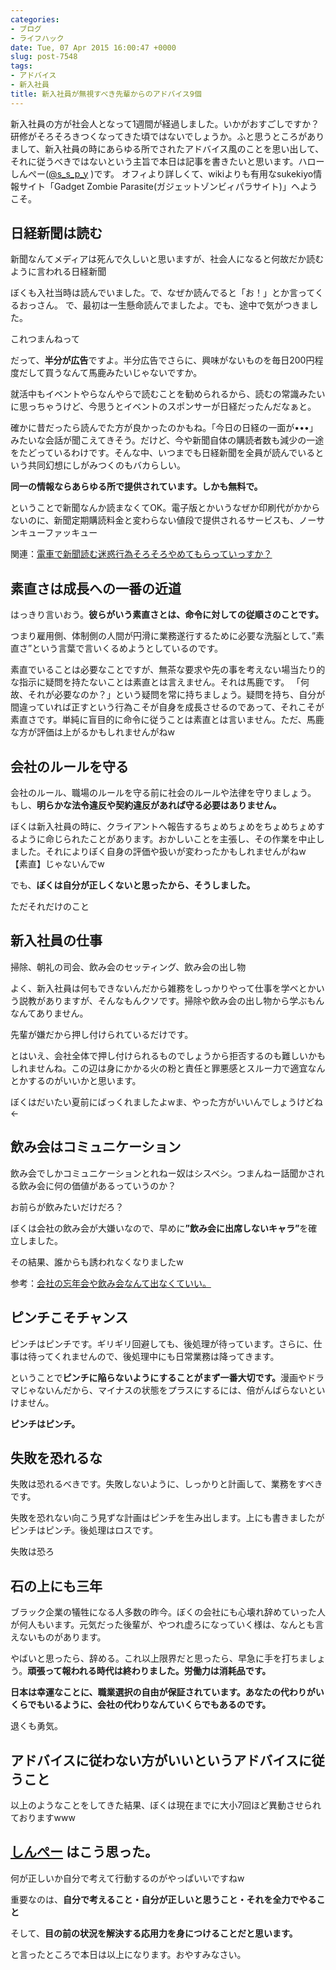 ```yaml
---
categories:
- ブログ
- ライフハック
date: Tue, 07 Apr 2015 16:00:47 +0000
slug: post-7548
tags:
- アドバイス
- 新入社員
title: 新入社員が無視すべき先輩からのアドバイス9個
---
```


新入社員の方が社会人となって1週間が経過しました。いかがおすごしですか？研修がそろそろきつくなってきた頃ではないでしょうか。ふと思うところがありまして、新入社員の時にあらゆる所でされたアドバイス風のことを思い出して、それに従うべきではないという主旨で本日は記事を書きたいと思います。<!--more-->ハローしんぺー(<a href="https://twitter.com/s_s_p_y" target="_blank">@s_s_p_y</a> )です。
オフィより詳しくて、wikiよりも有用なsukekiyo情報サイト「Gadget Zombie Parasite(ガジェットゾンビィパラサイト)」へようこそ。

<h2>日経新聞は読む</h2>

新聞なんてメディアは死んで久しいと思いますが、社会人になると何故だか読むように言われる日経新聞

ぼくも入社当時は読んでいました。で、なぜか読んでると「お！」とか言ってくるおっさん。
で、最初は一生懸命読んでましたよ。でも、途中で気がつきました。

これつまんねって

だって、<strong>半分が広告</strong>ですよ。半分広告でさらに、興味がないものを毎日200円程度だして買うなんて馬鹿みたいじゃないですか。

就活中もイベントやらなんやらで読むことを勧められるから、読むの常識みたいに思っちゃうけど、今思うとイベントのスポンサーが日経だったんだなぁと。

確かに昔だったら読んでた方が良かったのかもね。「今日の日経の一面が•••」みたいな会話が聞こえてきそう。だけど、今や新聞自体の購読者数も減少の一途をたどっているわけです。そんな中、いつまでも日経新聞を全員が読んでいるという共同幻想にしがみつくのもバカらしい。

<strong>同一の情報ならあらゆる所で提供されています。しかも無料で。</strong>

ということで新聞なんか読まなくてOK。電子版とかいうなぜか印刷代がかからないのに、新聞定期購読料金と変わらない値段で提供されるサービスも、ノーサンキューファッキュー

関連：<a href="https://www.warawareotoko.com/2014/12/03/post-6656/">電車で新聞読む迷惑行為そろそろやめてもらっていっすか？</a>


<h2>素直さは成長への一番の近道</h2>

はっきり言いおう。<strong>彼らがいう素直さとは、命令に対しての従順さのことです。</strong>

つまり雇用側、体制側の人間が円滑に業務遂行するために必要な洗脳として、”素直さ”という言葉で言いくるめようとしているのです。

素直でいることは必要なことですが、無茶な要求や先の事を考えない場当たり的な指示に疑問を持たないことは素直とは言えません。それは馬鹿です。
「何故、それが必要なのか？」という疑問を常に持ちましょう。疑問を持ち、自分が間違っていれば正すという行為こそが自身を成長させるのであって、それこそが素直さです。単純に盲目的に命令に従うことは素直とは言いません。ただ、馬鹿な方が評価は上がるかもしれませんがねw


<h2>会社のルールを守る</h2>

会社のルール、職場のルールを守る前に社会のルールや法律を守りましょう。
もし、<strong>明らかな法令違反や契約違反があれば守る必要はありません。</strong>

ぼくは新入社員の時に、クライアントへ報告するちょめちょめをちょめちょめするように命じられたことがあります。おかしいことを主張し、その作業を中止しました。それによりぼく自身の評価や扱いが変わったかもしれませんがねw 【素直】じゃないんでw

でも、<strong>ぼくは自分が正しくないと思ったから、そうしました。</strong>

ただそれだけのこと


<h2>新入社員の仕事</h2>

掃除、朝礼の司会、飲み会のセッティング、飲み会の出し物

よく、新入社員は何もできないんだから雑務をしっかりやって仕事を学べとかいう説教がありますが、そんなもんクソです。掃除や飲み会の出し物から学ぶもんなんてありません。

先輩が嫌だから押し付けられているだけです。

とはいえ、会社全体で押し付けられるものでしょうから拒否するのも難しいかもしれませんね。この辺は身にかかる火の粉と責任と罪悪感とスルー力で適宜なんとかするのがいいかと思います。


ぼくはだいたい夏前にばっくれましたよwま、やった方がいいんでしょうけどね←


<h2>飲み会はコミュニケーション</h2>

飲み会でしかコミュニケーションとれねー奴はシスベシ。つまんねー話聞かされる飲み会に何の価値があるっていうのか？

お前らが飲みたいだけだろ？

ぼくは会社の飲み会が大嫌いなので、早めに<strong>”飲み会に出席しないキャラ”</strong>を確立しました。

その結果、誰からも誘われなくなりましたw

参考：<a href="https://www.warawareotoko.com/2014/11/08/post-6535/">会社の忘年会や飲み会なんて出なくていい。</a>

<h2>ピンチこそチャンス</h2>

ピンチはピンチです。ギリギリ回避しても、後処理が待っています。さらに、仕事は待ってくれませんので、後処理中にも日常業務は降ってきます。

ということで<strong>ピンチに陥らないようにすることがまず一番大切です。</strong>漫画やドラマじゃないんだから、マイナスの状態をプラスにするには、倍がんばらないといけません。

<strong>ピンチはピンチ。</strong>


<h2>失敗を恐れるな</h2>

失敗は恐れるべきです。失敗しないように、しっかりと計画して、業務をすべきです。

失敗を恐れない向こう見ずな計画はピンチを生み出します。上にも書きましたがピンチはピンチ。後処理はロスです。

失敗は恐ろ

<h2>石の上にも三年</h2>

ブラック企業の犠牲になる人多数の昨今。ぼくの会社にも心壊れ辞めていった人が何人もいます。元気だった後輩が、やつれ虚ろになっていく様は、なんとも言えないものがあります。

やばいと思ったら、辞める。これ以上限界だと思ったら、早急に手を打ちましょう。<strong>頑張って報われる時代は終わりました。労働力は消耗品です。</strong>

<strong>日本は幸運なことに、職業選択の自由が保証されています。あなたの代わりがいくらでもいるように、会社の代わりなんていくらでもあるのです。
</strong>

退くも勇気。


<h2>アドバイスに従わない方がいいというアドバイスに従うこと</h2>

以上のようなことをしてきた結果、ぼくは現在までに大小7回ほど異動させられておりますwww



<h2><a href="https://twitter.com/s_s_p_y" target="_blank">しんぺー</a> はこう思った。</h2>

何が正しいか自分で考えて行動するのがやっぱいいですねw

重要なのは、<strong>自分で考えること・自分が正しいと思うこと・それを全力でやること</strong>

そして、<strong>目の前の状況を解決する応用力を身につけることだと思います。</strong>




と言ったところで本日は以上になります。おやすみなさい。